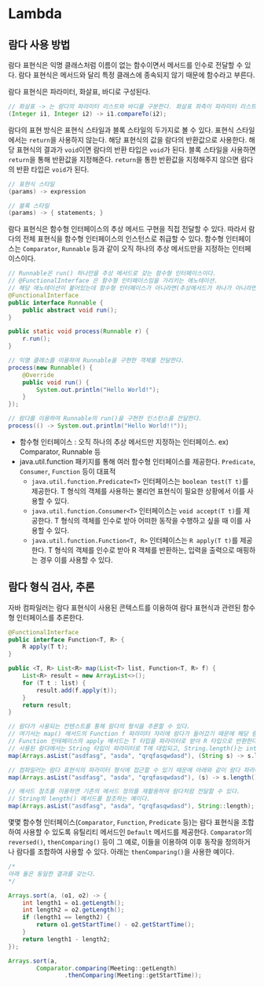 # Lambda
## 람다 사용 방법
람다 표현식은 익명 클래스처럼 이름이 없는 함수이면서 메서드를 인수로 전달할 수 있다. 람다 표현식은 메서드와 달리 특정 클래스에 종속되지 않기 때문에 함수라고 부른다.

람다 표현식은 파라미터, 화살표, 바디로 구성된다.

```java
// 화살표 -> 는 람다의 파라미터 리스트와 바디를 구분한다. 화살표 좌측이 파라미터 리스트, 우측이 바디이다.
(Integer i1, Integer i2) -> i1.compareTo(i2);
```

람다의 표현 방식은 표현식 스타일과 블록 스타일의 두가지로 볼 수 있다. 
표현식 스타일에서는 `return`을 사용하지 않는다. 해당 표현식의 값을 람다의 반환값으로 사용한다. 해당 표현식의 결과가 `void`이면 람다의 반환 타입은 `void`가 된다. 
블록 스타일을 사용하면 `return`을 통해 반환값을 지정해준다. `return`을 통한 반환값을 지정해주지 않으면 람다의 반환 타입은 `void`가 된다.

```java
// 표현식 스타일
(params) -> expression

// 블록 스타일
(params) -> { statements; }
```

람다 표현식은 함수형 인터페이스의 추상 메서드 구현을 직접 전달할 수 있다. 따라서 람다의 전체 표현식을 함수형 인터페이스의 인스턴스로 취급할 수 있다. 함수형 인터페이스는 `Comparator`, `Runnable` 등과 같이 오직 하나의 추상 메서드만을 지정하는 인터페이스이다.

```java
// Runnable은 run() 하나만을 추상 메서드로 갖는 함수형 인터페이스이다.
// @FunctionalInterface 은 함수형 인터페이스임을 가리키는 애노테이션.
// 해당 애노테이션이 붙어있는데 함수형 인터페이스가 아니라면(추상메서드가 하나가 아니라면) 컴파일 에러가 발생.
@FunctionalInterface 
public interface Runnable {
    public abstract void run();
}

public static void process(Runnable r) {
	r.run();
}

// 익명 클래스를 이용하여 Runnable을 구현한 객체를 전달한다.
process(new Runnable() {
	@Override
	public void run() {
		System.out.println("Hello World!");
	}
});

// 람다를 이용하여 Runnable의 run()을 구현한 인스턴스를 전달한다.
process(() -> System.out.println("Hello World!!"));
```

- 함수형 인터페이스 : 오직 하나의 추상 메서드만 지정하는 인터페이스. ex) Comparator, Runnable 등
- java.util.function 패키지를 통해 여러 함수형 인터페이스를 제공한다. `Predicate`, `Consumer`, `Function` 등이 대표적
	- `java.util.function.Predicate<T>` 인터페이스는 `boolean test(T t)`를 제공한다. T 형식의 객체를 사용하는 불리언 표현식이 필요한 상황에서 이를 사용할 수 있다.
	- `java.util.function.Consumer<T>` 인터페이스는 `void accept(T t)`를 제공한다. T 형식의 객체를 인수로 받아 어떠한 동작을 수행하고 싶을 때 이를 사용할 수 있다.
	- `java.util.function.Function<T, R>` 인터페이스는 `R apply(T t)`를 제공한다. T 형식의 객체를 인수로 받아 R 객체를 반환하는, 입력을 출력으로 매핑하는 경우 이를 사용할 수 있다.


## 람다 형식 검사, 추론
자바 컴파일러는 람다 표현식이 사용된 콘텍스트를 이용하여 람다 표현식과 관련된 함수형 인터페이스를 추론한다.

```java
@FunctionalInterface
public interface Function<T, R> {
    R apply(T t);
}

public <T, R> List<R> map(List<T> list, Function<T, R> f) {
	List<R> result = new ArrayList<>();
	for (T t : list) {
		result.add(f.apply(t));
	}
	return result;
}

// 람다가 사용되는 컨텐스트를 통해 람다의 형식을 추론할 수 있다.
// 여기서는 map() 메서드의 Function f 파라미터 자리에 람다가 들어갔기 때문에 해당 람다는 Function 타입으로 사용된다.
// Function 인테페이스의 apply 메서드는 T 타입을 파라미터로 받아 R 타입으로 반환한다.
// 사용된 람다에서는 String 타입이 파라미터로 T에 대입되고, String.length()는 int를 반환하므로 Integer 타입이 R에 대입된다.
map(Arrays.asList("asdfasg", "asda", "qrqfasqwdasd"), (String s) -> s.length());

// 컴파일러는 람다 표현식의 파라미터 형식에 접근할 수 있기 때문에 아래와 같이 람다 파라미터 형식을 추론할 수도 있다.
map(Arrays.asList("asdfasg", "asda", "qrqfasqwdasd"), (s) -> s.length());

// 메서드 참조를 이용하면 기존의 메서드 정의를 재활용하여 람다처럼 전달할 수 있다.
// String의 length() 메서드를 참조하는 예이다.
map(Arrays.asList("asdfasg", "asda", "qrqfasqwdasd"), String::length);
```


몇몇 함수형 인터페이스(`Comparator`, `Function`, `Predicate` 등)는 람다 표현식을 조합하여 사용할 수 있도록 유틸리티 메서드인 `Default` 메서드를 제공한다. `Comparator`의 `reversed()`, `thenComparing()` 등이 그 예로, 이들을 이용하여 이후 동작을 정의하거나 람다를 조합하여 사용할 수 있다. 아래는 `thenComparing()`을 사용한 예이다.

```java
/*
아래 둘은 동일한 결과를 갖는다.
*/

Arrays.sort(a, (o1, o2) -> {
    int length1 = o1.getLength();
    int length2 = o2.getLength();
    if (length1 == length2) {
        return o1.getStartTime() - o2.getStartTime();
    }
    return length1 - length2;
});

Arrays.sort(a,
        Comparator.comparing(Meeting::getLength)
                .thenComparing(Meeting::getStartTime));
```

